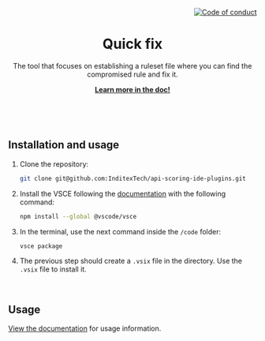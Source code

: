 <!--
SPDX-FileCopyrightText: ©2023 Inditex

SPDX-License-Identifier: Apache-2.0
-->

<p align="right">
    <a href="CODE_OF_CONDUCT.md"><img src="https://img.shields.io/badge/Contributor%20Covenant-2.1-4baaaa.svg" alt="Code of conduct"></a>
</p>

<p align="center">
    <h1 align="center">Quick fix</h1>
    <p align="center">The tool that focuses on establishing a ruleset file where you can find the compromised rule and fix it.</p>
    <p align="center"><strong><a href="https://albalro.github.io/ide-extensions/quick-fix/">Learn more in the doc!</a></strong></p>
    <br>
</p>

<br>

## Installation and usage

1. Clone the repository:

	```bash
    git clone git@github.com:InditexTech/api-scoring-ide-plugins.git
	```

2. Install the VSCE following the [documentation](https://www.npmjs.com/package/@vscode/vsce) with the following command:

    ```bash
    npm install --global @vscode/vsce
    ```

3. In the terminal, use the next command inside the `/code` folder:

    ```bash
    vsce package
    ```

4. The previous step should create a `.vsix` file in the directory. Use the `.vsix` file to install it.


<br>

## Usage

[View the documentation](https://albalro.github.io/ide-extensions/quick-fix/) for usage information.


